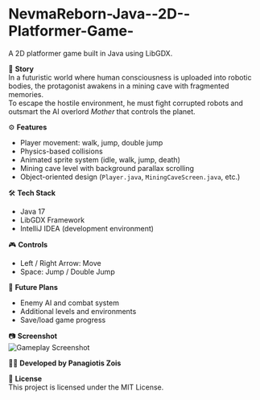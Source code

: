 # NevmaReborn-Java--2D--Platformer-Game-

A 2D platformer game built in Java using LibGDX.

📖 **Story**  
In a futuristic world where human consciousness is uploaded into robotic bodies, the protagonist awakens in a mining cave with fragmented memories.  
To escape the hostile environment, he must fight corrupted robots and outsmart the AI overlord *Mother* that controls the planet.

⚙️ **Features**
- Player movement: walk, jump, double jump  
- Physics-based collisions  
- Animated sprite system (idle, walk, jump, death)  
- Mining cave level with background parallax scrolling  
- Object-oriented design (`Player.java`, `MiningCaveScreen.java`, etc.)  

🛠️ **Tech Stack**
- Java 17  
- LibGDX Framework  
- IntelliJ IDEA (development environment)  

🎮 **Controls**
- Left / Right Arrow: Move  
- Space: Jump / Double Jump  

🚀 **Future Plans**
- Enemy AI and combat system  
- Additional levels and environments  
- Save/load game progress  

📷 **Screenshot**  
![Gameplay Screenshot](assets/nevma.png)

👨‍💻 **Developed by Panagiotis Zois**

📄 **License**  
This project is licensed under the MIT License.
